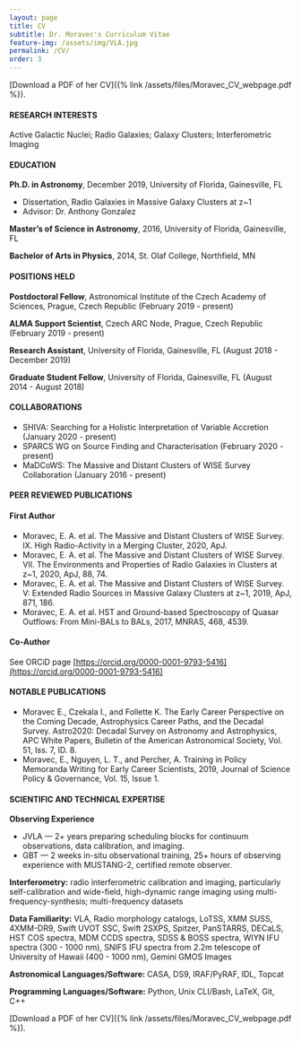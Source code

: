 ```yaml
---
layout: page
title: CV
subtitle: Dr. Moravec's Curriculum Vitae
feature-img: /assets/img/VLA.jpg
permalink: /CV/
order: 3
---
```

[Download a PDF of her CV]({% link /assets/files/Moravec_CV_webpage.pdf %}).

#### RESEARCH INTERESTS

Active Galactic Nuclei; Radio Galaxies; Galaxy Clusters; Interferometric Imaging

#### EDUCATION

__Ph.D. in Astronomy__, December 2019, University of Florida, Gainesville, FL
* Dissertation, Radio Galaxies in Massive Galaxy Clusters at z\~1
* Advisor: Dr. Anthony Gonzalez

__Master’s of Science in Astronomy__, 2016, University of Florida, Gainesville, FL

__Bachelor of Arts in Physics__, 2014, St. Olaf College, Northfield, MN
          
#### POSITIONS HELD

__Postdoctoral Fellow__, Astronomical Institute of the Czech Academy of Sciences, Prague, Czech Republic (February 2019 - present)

__ALMA Support Scientist__, Czech ARC Node, Prague, Czech Republic (February 2019 - present)

__Research Assistant__, University of Florida, Gainesville, FL	(August 2018 - December 2019) 

__Graduate Student Fellow__, University of Florida, Gainesville, FL (August 2014 - August 2018)


#### COLLABORATIONS
* SHIVA: Searching for a Holistic Interpretation of Variable Accretion (January 2020 - present)
* SPARCS WG on Source Finding and Characterisation (February 2020 - present)
* MaDCoWS: The Massive and Distant Clusters of WISE Survey Collaboration (January 2016 - present)

#### PEER REVIEWED PUBLICATIONS
#### First Author
* Moravec, E. A. et al. The Massive and Distant Clusters of WISE Survey. IX. High Radio-Activity in a Merging Cluster, 2020, ApJ.
* Moravec, E. A. et al. The Massive and Distant Clusters of WISE Survey. VII. The Environments and Properties of Radio Galaxies in Clusters at z~1, 2020, ApJ, 88, 74.
* Moravec, E. A. et al. The Massive and Distant Clusters of WISE Survey. V: Extended Radio Sources in Massive Galaxy Clusters at z~1, 2019, ApJ, 871, 186.
* Moravec, E. A. et al. HST and Ground-based Spectroscopy of Quasar Outflows: From Mini-BALs to BALs, 2017, MNRAS, 468, 4539.

#### Co-Author
See ORCiD page [https://orcid.org/0000-0001-9793-5416](https://orcid.org/0000-0001-9793-5416)

#### NOTABLE PUBLICATIONS 
* Moravec E., Czekala I., and Follette K. The Early Career Perspective on the Coming Decade, Astrophysics Career Paths, and the Decadal Survey. Astro2020: Decadal Survey on Astronomy and Astrophysics, APC White Papers, Bulletin of the American Astronomical Society, Vol. 51, Iss. 7, ID. 8.
* Moravec, E., Nguyen, L. T., and Percher, A. Training in Policy Memoranda Writing for Early Career Scientists, 2019, Journal of Science Policy & Governance, Vol. 15, Issue 1.


#### SCIENTIFIC AND TECHNICAL EXPERTISE

__Observing Experience__
* JVLA — 2+ years preparing scheduling blocks for continuum observations, data calibration, and imaging. 
* GBT — 2 weeks in-situ observational training, 25+ hours of observing experience with  MUSTANG-2, certified remote observer.

__Interferometry:__ radio interferometric calibration and imaging, particularly self-calibration and wide-field, high-dynamic range imaging using multi-frequency-synthesis; multi-frequency datasets

__Data Familiarity:__ VLA, Radio morphology catalogs, LoTSS, XMM SUSS, 4XMM-DR9, Swift UVOT SSC, Swift 2SXPS, Spitzer, PanSTARRS, DECaLS, HST COS spectra, MDM CCDS spectra, SDSS & BOSS spectra, WIYN IFU spectra (300 - 1000 nm), SNIFS IFU spectra from 2.2m telescope of University of Hawaii (400 - 1000 nm), Gemini GMOS Images

__Astronomical Languages/Software:__ CASA, DS9, IRAF/PyRAF, IDL, Topcat

__Programming Languages/Software:__ Python, Unix CLI/Bash, LaTeX, Git, C++

[Download a PDF of her CV]({% link /assets/files/Moravec_CV_webpage.pdf %}).

